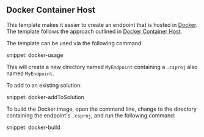 ## Docker Container Host

This template makes it easier to create an endpoint that is hosted in [Docker](https://www.docker.com/). The template follows the approach outlined in [Docker Container Host](/nservicebus/hosting/docker-host/).

The template can be used via the following command:

snippet: docker-usage

This will create a new directory named `MyEndpoint` containing a `.csproj` also named `MyEndpoint`.

To add to an existing solution:

snippet: docker-addToSolution

To build the Docker image, open the command line, change to the directory containing the endpoint's `.csproj`, and run the following command:

snippet: docker-build